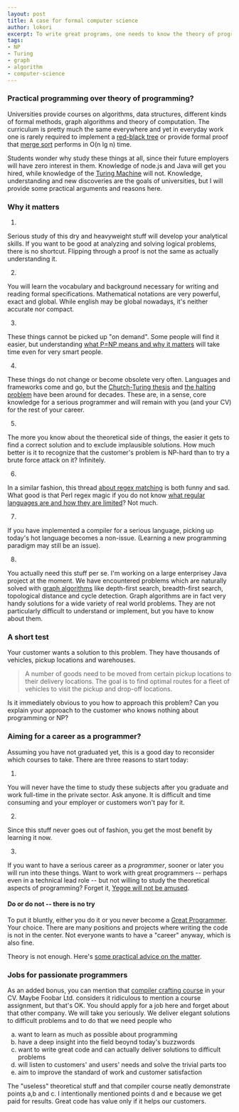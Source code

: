 ```yaml
---
layout: post
title: A case for formal computer science
author: lokori
excerpt: To write great programs, one needs to know the theory of programming. Hacking is the fun part, but mastery requires more.
tags: 
- NP
- Turing
- graph
- algorithm
- computer-science
---
```


### Practical programming over theory of programming? ###

Universities provide courses on algorithms, data structures, different kinds of formal methods, 
graph algorithms and theory of computation. The curriculum is pretty much the same everywhere
and yet in everyday work one is rarely required to implement a [red-black tree](http://en.wikipedia.org/wiki/Red%E2%80%93black_tree) or provide formal proof that [merge sort](http://en.wikipedia.org/wiki/Merge_sort) performs in O(n lg n) time.

Students wonder why study these things at all, since their future employers will have
zero interest in them. Knowledge of node.js and Java will get you hired, while knowledge of
the [Turing Machine](http://en.wikipedia.org/wiki/Turing_machine) will not. Knowledge, understanding and new discoveries are the goals 
of universities, but I will provide some practical arguments and reasons here.

### Why it matters ###

1. 
Serious study of this dry and heavyweight stuff will develop your analytical skills. If you
want to be good at analyzing and solving logical problems, there is no shortcut. Flipping 
through a proof is not the same as actually understanding it.

2. 
You will learn the vocabulary and background necessary for writing and reading formal 
specifications. Mathematical notations are very powerful, exact and global. While english
may be global nowadays, it's neither accurate nor compact. 

3. 
These things cannot be picked up "on demand". Some people will find it easier, but understanding 
[what P=NP means and why it matters](http://en.wikipedia.org/wiki/P_versus_NP_problem) will take time even for very smart people.

4. 
These things do not change or become obsolete very often. Languages and frameworks come and go, 
but the [Church-Turing thesis](http://en.wikipedia.org/wiki/Church%E2%80%93Turing_thesis) and [the halting problem](http://en.wikipedia.org/wiki/Halting_problem) have been around for decades. These are, in a 
sense, core knowledge for a serious programmer and will remain with you (and your CV) for the 
rest of your career.

5. 
The more you know about the theoretical side of things, the easier it gets to find a correct solution and
to exclude implausible solutions. How much better is it to recognize that the customer's problem
is NP-hard than to try a brute force attack on it? Infinitely.

6. 
In a similar fashion, this thread [about regex matching](http://stackoverflow.com/questions/1732348/regex-match-open-tags-except-xhtml-self-contained-tags) is both funny and sad. What good is that Perl regex magic if you do not know [what regular languages are and how they are limited](http://en.wikipedia.org/wiki/Chomsky_hierarchy)? Not much. 

7. 
If you have implemented a compiler for a serious language, picking up today's 
hot language becomes a non-issue. (Learning a new programming paradigm may still be an issue).

8. 
You actually need this stuff per se. I'm working on a large enterprisey Java project at the moment. 
We have encountered problems which are naturally solved with [graph algorithms](http://www.cs.berkeley.edu/~kamil/teaching/sp03/041403.pdf) 
like depth-first search, breadth-first search, topological distance and cycle detection. 
Graph algorithms are in fact very handy solutions for a wide variety of real world problems. They are 
not particularly difficult to understand or implement, but you have to know about them.

### A short test ###

Your customer wants a solution to this problem. They have thousands of vehicles, pickup locations and warehouses.

> A number of goods need to be moved from certain pickup locations to their delivery locations. The goal is to find optimal routes for a fleet of vehicles to visit the pickup and drop-off locations.

Is it immediately obvious to you how to approach this problem? Can you explain your approach to the customer who knows nothing about programming or NP?


### Aiming for a career as a programmer? ###

Assuming you have not graduated yet, this is a good day to reconsider which courses to take. There are three
reasons to start today:

1. 
You will never have the time to study these subjects after you graduate and work full-time in the private sector. Ask anyone.
It is difficult and time consuming and your employer or customers won't pay for it.

2. 
Since this stuff never goes out of fashion, you get the most benefit by learning it now.

3. 
If you want to have a serious career as a *programmer*, sooner or later you will run into these things. 
Want to work with great programmers -- perhaps even in a technical lead role -- but not willing to study 
the theoretical aspects of programming? Forget it, [Yegge will not be amused](http://steve-yegge.blogspot.fi/2008/03/get-that-job-at-google.html).

#### Do or do not -- there is no try ####

To put it bluntly, either you do it or you never become a [Great Programmer](http://www.drdobbs.com/architecture-and-design/what-makes-great-programmers-different/240001472). Your choice. There are many positions and projects where writing the code is not in the center. Not everyone wants to have a "career" anyway, which is also fine.

Theory is not enough. Here's [some practical advice on the matter](http://norvig.com/21-days.html).

### Jobs for passionate programmers ###

As an added bonus, you can mention that [compiler crafting course](http://www.cs.tut.fi/kurssit/OHJ-4500/) in your CV. Maybe Foobar Ltd. considers it ridiculous to mention a course assignment, but that's OK. You should apply for a job here and forget about that other company. We will take you seriously. We deliver elegant solutions to difficult problems and to do that we need people who

<ol style="list-style: lower-alpha;">
 <li> want to learn as much as possible about programming</li>
 <li>have a deep insight into the field beoynd today's buzzwords</li>
 <li>want to write great code and can actually deliver solutions to difficult problems</li>
 <li>will listen to customers' and users' needs and solve the trivial parts too</li>
 <li>aim to improve the standard of work and customer satisfaction</li>
</ol>

The "useless" theoretical stuff and that compiler course neatly demonstrate points a,b and c. 
I intentionally mentioned points d and e because we get paid for results. Great code has value 
only if it helps our customers.

